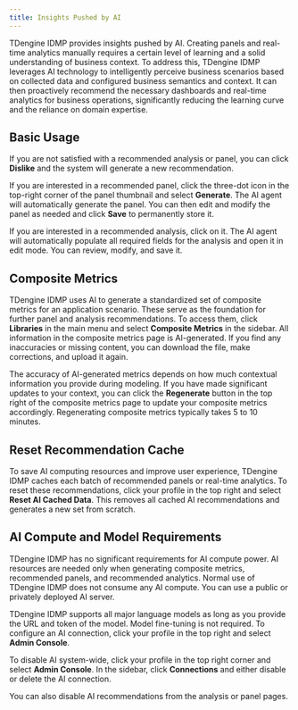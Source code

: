 ```yaml
---
title: Insights Pushed by AI
---
```


TDengine IDMP provides insights pushed by AI. Creating panels and real-time analytics manually requires a certain level of learning and a solid understanding of business context. To address this, TDengine IDMP leverages AI technology to intelligently perceive business scenarios based on collected data and configured business semantics and context. It can then proactively recommend the necessary dashboards and real-time analytics for business operations, significantly reducing the learning curve and the reliance on domain expertise.

## Basic Usage

If you are not satisfied with a recommended analysis or panel, you can click **Dislike** and the system will generate a new recommendation.

If you are interested in a recommended panel, click the three-dot icon in the top-right corner of the panel thumbnail and select **Generate**. The AI agent will automatically generate the panel. You can then edit and modify the panel as needed and click **Save** to permanently store it.

If you are interested in a recommended analysis, click on it. The AI agent will automatically populate all required fields for the analysis and open it in edit mode. You can review, modify, and save it.

## Composite Metrics

TDengine IDMP uses AI to generate a standardized set of composite metrics for an application scenario. These serve as the foundation for further panel and analysis recommendations. To access them, click **Libraries** in the main menu and select **Composite Metrics** in the sidebar. All information in the composite metrics page is AI-generated. If you find any inaccuracies or missing content, you can download the file, make corrections, and upload it again.

The accuracy of AI-generated metrics depends on how much contextual information you provide during modeling. If you have made significant updates to your context, you can click the **Regenerate** button in the top right of the composite metrics page to update your composite metrics accordingly. Regenerating composite metrics typically takes 5 to 10 minutes.

## Reset Recommendation Cache

To save AI computing resources and improve user experience, TDengine IDMP caches each batch of recommended panels or real-time analytics. To reset these recommendations, click your profile in the top right and select **Reset AI Cached Data**. This removes all cached AI recommendations and generates a new set from scratch.

## AI Compute and Model Requirements

TDengine IDMP has no significant requirements for AI compute power. AI resources are needed only when generating composite metrics, recommended panels, and recommended analytics. Normal use of TDengine IDMP does not consume any AI compute. You can use a public or privately deployed AI server.

TDengine IDMP supports all major language models as long as you provide the URL and token of the model. Model fine-tuning is not required. To configure an AI connection, click your profile in the top right and select **Admin Console**.

To disable AI system-wide, click your profile in the top right corner and select **Admin Console**. In the sidebar, click **Connections** and either disable or delete the AI connection.

You can also disable AI recommendations from the analysis or panel pages.
